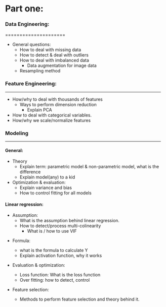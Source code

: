 # Part one:

### Data Engineering:
=====================
- General questions:
  + How to deal with missing data
  + How to detect & deal with outliers
  + How to deal with imbalanced data
    - Data augmentation for image data
  + Resampling method


### Feature Engineering:
______________
- How/why to deal with thousands of features
  + Ways to perform dimension reduction
    - Explain PCA
- How to deal with categorical variables.
- How/why we scale/normalize features

### Modeling
______________
#### General:
  + Theory
    - Explain term: parametric model & non-parametric model, what is the difference
    - Explain model(any) to a kid
  + Optimization & evaluation:
    - Explain variance and bias
    - How to control fitting for all models    

#### Linear regression:
  + Assumption:
    - What is the assumption behind linear regression.
    + How to detect/process multi-colinearity
      - What is / how to use VIF

  - Formula:
    + what is the formula to calculate Y
    + Explain activation function, why it works
        
  - Evaluation & optimization:
    - Loss function: What is the loss function
    - Over fitting: how to detect, control
    
  - Feature selection:
    + Methods to perform feature selection and theory behind it.
    
  
